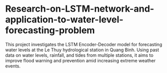 # Research-on-LSTM-network-and-application-to-water-level-forecasting-problem
This project investigates the LSTM Encoder-Decoder model for forecasting water levels at the Le Thuy hydrological station in Quang Binh. Using past data on water levels, rainfall, and tides from multiple stations, it aims to improve flood warning and prevention amid increasing extreme weather events.
